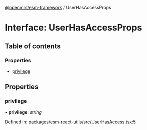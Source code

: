 [@openmrs/esm-framework](../API.md) / UserHasAccessProps

# Interface: UserHasAccessProps

## Table of contents

### Properties

- [privilege](userhasaccessprops.md#privilege)

## Properties

### privilege

• **privilege**: *string*

Defined in: [packages/esm-react-utils/src/UserHasAccess.tsx:5](https://github.com/nk183/openmrs-esm-core/blob/master/packages/esm-react-utils/src/UserHasAccess.tsx#L5)
